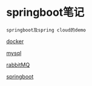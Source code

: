 # springboot笔记

```text
springboot及spring cloud的demo
```

[docker](./README_FILES/README_docker.md)

[mysql](./README_FILES/README_msyql.md)

[rabbitMQ](./README_FILES/README_rabbitMQ.md)

[springboot](./README_FILES/README_springboot)


